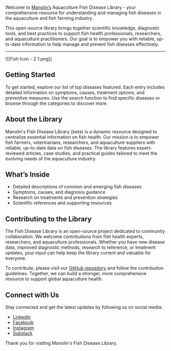 Welcome to [Manolin’s](https://manolinaqua.com/) Aquaculture Fish Disease Library - your comprehensive resource for understanding and managing fish diseases in the aquaculture and fish farming industry.

This open-source library brings together scientific knowledge, diagnostic tools, and best practices to support fish health professionals, researchers, and aquaculture practitioners. Our goal is to empower you with reliable, up-to-date information to help manage and prevent fish diseases effectively.

- - - 


![[Fish Icon - 2 1.png]]
## Getting Started

To get started, explore our list of top diseases featured. Each entry includes detailed information on symptoms, causes, treatment options, and preventive measures. Use the search function to find specific diseases or browse through the categories to discover more.

## About the Library

Manolin's Fish Disease Library (beta) is a dynamic resource designed to centralize essential information on fish health. Our mission is to empower fish farmers, veterinarians, researchers, and aquaculture suppliers with reliable, up-to-date data on fish diseases. The library features expert-reviewed articles, case studies, and practical guides tailored to meet the evolving needs of the aquaculture industry.

## What’s Inside

- Detailed descriptions of common and emerging fish diseases
- Symptoms, causes, and diagnosis guidance
- Research on treatments and prevention strategies
- Scientific references and supporting resources

## Contributing to the Library

The Fish Disease Library is an open-source project dedicated to community collaboration. We welcome contributions from fish health experts, researchers, and aquaculture professionals. Whether you have new disease data, improved diagnostic methods, research to reference, or treatment updates, your input can help keep the library current and valuable for everyone.

To contribute, please visit our [GitHub repository](https://github.com/manolinaqua/fish-disease-library) and follow the contribution guidelines. Together, we can build a stronger, more comprehensive resource to support global aquaculture health.

## Connect with Us

Stay connected and get the latest updates by following us on social media:

- [LinkedIn](https://www.linkedin.com/company/manolin-inc)
- [Facebook](https://www.facebook.com/ManolinAqua)
- [Instagram](https://www.instagram.com/manolinaqua/)
- [Substack](https://aquacultureai.substack.com/)

Thank you for visiting Manolin's Fish Disease Library.